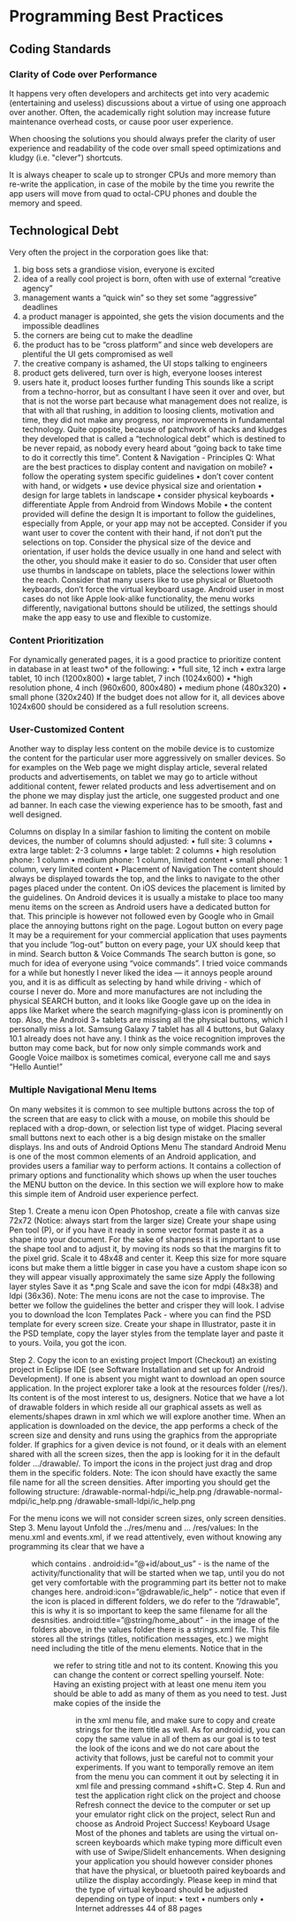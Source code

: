 # Programming Best Practices





## Coding Standards

### Clarity of Code over Performance

It happens very often developers and architects get into very academic (entertaining and useless) discussions about a virtue of using one approach over another. Often, the academically right solution may increase future maintenance overhead costs, or cause poor user experience. 

When choosing the solutions you should always prefer the clarity of user experience and readability of the code over small speed optimizations and kludgy (i.e. "clever") shortcuts.

It is always cheaper to scale up to stronger CPUs and more memory than re-write the application, in case of the mobile by the time you rewrite the app users will move from quad to octal-CPU phones and double the memory and speed. 

## Technological Debt

Very often the project in the corporation goes like that:
1) big boss sets a grandiose vision, everyone is excited
2) idea of a really cool project is born, often with use of external
“creative agency”
3) management wants a “quick win” so they set some “aggressive”
deadlines
4) a product manager is appointed, she gets the vision documents and
the impossible deadlines
5) the corners are being cut to make the deadline
6) the product has to be “cross platform” and since web developers are
plentiful the UI gets compromised as well
7) the creative company is ashamed, the UI stops talking to engineers
8) product gets delivered, turn over is high, everyone looses interest
9) users hate it, product looses further funding
This sounds like a script from a techno-horror, but as consultant I have seen it over and over, but that is not the worse part because what management does not realize, is that with all that rushing, in addition to loosing clients, motivation and time, they did not make any progress, nor improvements in fundamental technology. Quite opposite, because of patchwork of hacks and kludges they developed that is called a “technological debt” which is destined to be never repaid, as nobody every heard about “going back to take time to do it correctly this time”.
Content & Navigation - Principles
Q: What are the best practices to display content and navigation on
mobile?
• follow the operating system specific guidelines
• don’t cover content with hand, or widgets
• use device physical size and orientation
• design for large tablets in landscape
• consider physical keyboards
• differentiate Apple from Android from Windows Mobile
• the content provided will define the design
It is important to follow the guidelines, especially from Apple, or your app may not be accepted. Consider if you want user to cover the content with their hand, if not don’t put the selections on top. Consider the physical size of the device and orientation, if user holds the device usually in one hand and select with the other, you should make it easier to do so.
Consider that user often use thumbs in landscape on tablets, place the selections lower within the reach. Consider that many users like to use physical or Bluetooth keyboards, don’t force the virtual keyboard usage.
Android user in most cases do not like Apple look-alike functionality, the menu works differently, navigational buttons should be utilized, the settings should make the app easy to use and flexible to customize.

### Content Prioritization

For dynamically generated pages, it is a good practice to prioritize content in database in at least two* of the following:
• *full site, 12 inch
• extra large tablet, 10 inch (1200x800)
• large tablet, 7 inch (1024x600)
• *high resolution phone, 4 inch (960x600, 800x480)
• medium phone (480x320)
• small phone (320x240)
If the budget does not allow for it, all devices above 1024x600 should be considered as a full resolution screens.

### User-Customized Content

Another way to display less content on the mobile device is to customize the content for the particular user more aggressively on smaller devices. So for examples on the Web page we might display article, several related products and advertisements, on tablet we may go to article without additional content, fewer related products and less advertisement and on the phone we may display just the article, one suggested product and one ad banner. In each case the viewing experience has to be smooth, fast and well designed.

Columns on display
In a similar fashion to limiting the content on mobile devices, the number of columns should adjusted:
• full site: 3 columns
• extra large tablet: 2-3 columns
• large tablet: 2 columns
• high resolution phone: 1 column
• medium phone: 1 column, limited content
• small phone: 1 column, very limited content
• Placement of Navigation
The content should always be displayed towards the top, and the links to navigate to the other pages placed under the content. On iOS devices the placement is limited by the guidelines. On Android devices it is usually a mistake to place too many menu items on the screen as Android users have a dedicated button for that. This principle is however not followed even by Google who in Gmail place the annoying buttons right on the page.
Logout button on every page
It may be a requirement for your commercial application that uses payments that you include “log-out” button on every page, your UX should keep that in mind.
Search button & Voice Commands
The search button is gone, so much for idea of everyone using “voice commands”.
I tried voice commands for a while but honestly I never liked the idea — it annoys people around you, and it is as difficult as selecting by hand while driving - which of course I never do.
More and more manufactures are not including the physical SEARCH button, and it looks like Google gave up on the idea in apps like Market where the search magnifying-glass icon is prominently on top. Also, the
Android 3+ tablets are missing all the physical buttons, which I personally miss a lot. Samsung Galaxy 7 tablet has all 4 buttons, but Galaxy 10.1 already does not have any.
I think as the voice recognition improves the button may come back, but for now only simple commands work and Google Voice mailbox is sometimes comical, everyone call me and says “Hello Auntie!”

### Multiple Navigational Menu Items

On many websites it is common to see multiple buttons across the top of the screen that are easy to click with a mouse, on mobile this should be replaced with a drop-down, or selection list type of widget. Placing several small buttons next to each other is a big design mistake on the smaller displays.
Ins and outs of Android Options Menu
The standard Android Menu is one of the most common elements of an Android application, and provides users a familiar way to perform actions. It  contains a collection of primary options and functionality which shows up when the user touches the MENU button on the device.
In this section we will explore how to make this simple item of Android user experience perfect.

Step 1. Create a menu icon
Open Photoshop, create a file with canvas size 72x72 (Notice: always
start from the larger size)
Create your shape using Pen tool (P), or if you have it ready in some vector format paste it as a shape into your document. For the sake of sharpness it is important to use the shape tool and to adjust it, by moving its nods so that the margins fit to the pixel grid.
Scale it to 48x48 and center it. Keep this size for more square icons but make them a little bigger in case you have a custom shape icon so they will appear visually approximately the same size
Apply the following layer styles
Save it as *.png
Scale and save the icon for mdpi (48x38) and ldpi (36x36).
Note: The menu icons are not the case to improvise. The better we follow the guidelines the better and crisper they will look. I advise you to download the Icon Templates Pack - where you can find the PSD template for every screen size. Create your shape in Illustrator, paste it in the PSD template, copy the layer styles from the template layer and paste it to yours. Voila, you got the icon.

Step 2. Copy the icon to an existing project Import (Checkout) an existing project in Eclipse IDE (see Software
Installation and set up for Android Development). If one is absent you might want to download an open source application.
In the project explorer take a look at the resources folder (/res/). Its content is of the most interest to us, designers.
Notice that we have a lot of drawable folders in which reside all our graphical assets as well as elements/shapes drawn in xml which we will explore another time.
When an application is downloaded on the device, the app performs a check of the screen size and density and runs using the graphics from the appropriate folder. If graphics for a given device is not found, or it deals with an element shared with all the screen sizes, then the app is looking for it in the default folder .../drawable/.
To import the icons in the project just drag and drop them in the specific folders.
Note: The icon should have exactly the same file name for all the screen densities. After importing you should get the following structure:
/drawable-normal-hdpi/ic_help.png
/drawable-normal-mdpi/ic_help.png
/drawable-small-ldpi/ic_help.png

For the menu icons we will not consider screen sizes, only screen densities.
Step 3. Menu layout
Unfold the ../res/menu and ... /res/values:
In the menu.xml and events.xml, if we read attentively, even without knowing any programming its clear that we have a <menu> which contains
<items>. android:id=”@+id/about_us” - is the name of the activity/functionality that will be started when we tap, until you do not get very comfortable with the programming part its better not to make changes here.
android:icon=”@drawable/ic_help” - notice that even if the icon is placed in different folders, we do refer to the “/drawable”, this is why it is so important to keep the same filename for all the desnsities.
android:title=”@string/home_about” - in the image of the folders above, in the values folder there is a strings.xml file. This file stores all the strings (titles, notification messages, etc.) we might need including the title of the menu elements. Notice that in the <menu> we refer to string title and not to its content. Knowing this you can change the content or correct spelling yourself.
Note: Having an existing project with at least one menu item you should be able to add as many of them as you need to test. Just make copies of the <item> inside the <menu> in the xml menu file, and make sure to copy and create strings for the item title as well. As for android:id, you can copy the same value in all of them as our goal is to test the look of the icons and we do not care about the activity that follows, just be careful not to commit your experiments. If you want to temporally remove an item from the menu you can comment it out by selecting it in xml file and pressing command
+shift+C.
Step 4. Run and test the application right click on the project and choose Refresh connect the device to the computer or set up your emulator right click on the project, select Run and choose as Android Project
Success!
Keyboard Usage
Most of the phones and tablets are using the virtual on-screen keyboards which make typing more difficult even with use of Swipe/SlideIt enhancements. When designing your application you should however consider phones that have the physical, or bluetooth paired keyboards and utilize the display accordingly.
Please keep in mind that the type of virtual keyboard should be adjusted depending on type of input:
• text
• numbers only
• Internet addresses
44 of 88 pages

